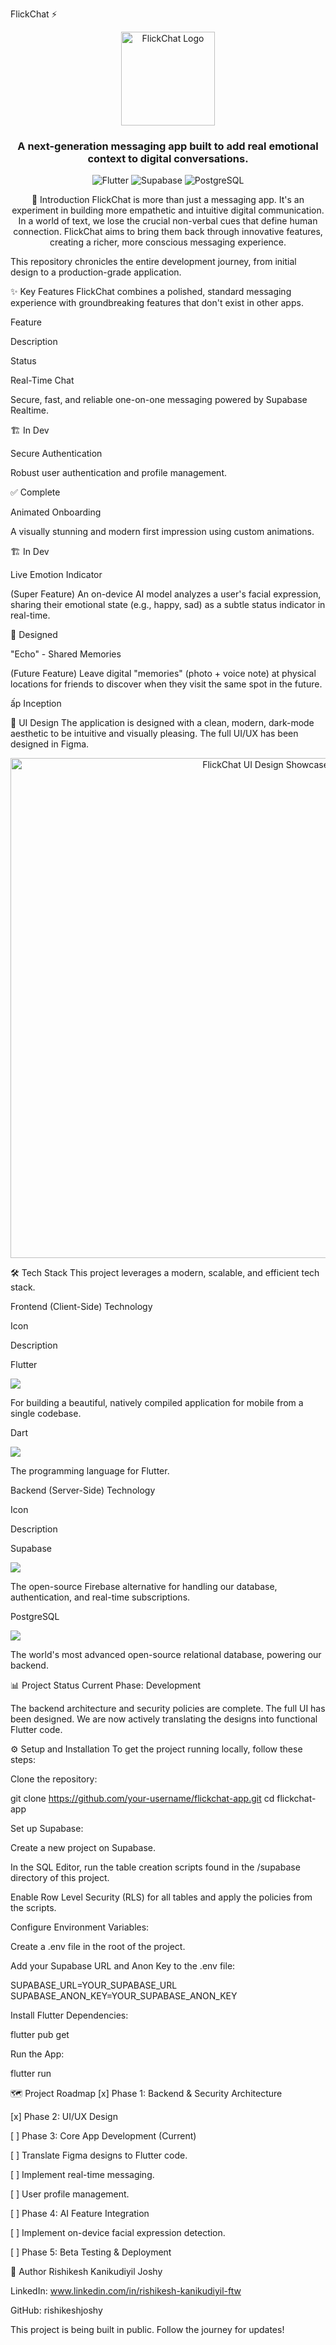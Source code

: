 FlickChat ⚡
<p align="center">
<img src="https://raw.githubusercontent.com/your-username/flickchat-app/main/assets/logo-for-readme.png" alt="FlickChat Logo" width="150"/>
</p>

<h3 align="center">A next-generation messaging app built to add real emotional context to digital conversations.</h3>

<p align="center">
<img alt="Flutter" src="https://img.shields.io/badge/Flutter-02569B?style=for-the-badge&logo=flutter&logoColor=white"/>
<img alt="Supabase" src="https://img.shields.io/badge/Supabase-3ECF8E?style=for-the-badge&logo=supabase&logoColor=white"/>
<img alt="PostgreSQL" src="https://img.shields.io/badge/PostgreSQL-4169E1?style=for-the-badge&logo=postgresql&logoColor=white"/>
</p>

<p align="center">
🚀 Introduction
FlickChat is more than just a messaging app. It's an experiment in building more empathetic and intuitive digital communication. In a world of text, we lose the crucial non-verbal cues that define human connection. FlickChat aims to bring them back through innovative features, creating a richer, more conscious messaging experience.

This repository chronicles the entire development journey, from initial design to a production-grade application.

✨ Key Features
FlickChat combines a polished, standard messaging experience with groundbreaking features that don't exist in other apps.

Feature

Description

Status

Real-Time Chat

Secure, fast, and reliable one-on-one messaging powered by Supabase Realtime.

🏗️ In Dev

Secure Authentication

Robust user authentication and profile management.

✅ Complete

Animated Onboarding

A visually stunning and modern first impression using custom animations.

🏗️ In Dev

Live Emotion Indicator

(Super Feature) An on-device AI model analyzes a user's facial expression, sharing their emotional state (e.g., happy, sad) as a subtle status indicator in real-time.

🎨 Designed

"Echo" - Shared Memories

(Future Feature) Leave digital "memories" (photo + voice note) at physical locations for friends to discover when they visit the same spot in the future.

ấp Inception

🎨 UI Design
The application is designed with a clean, modern, dark-mode aesthetic to be intuitive and visually pleasing. The full UI/UX has been designed in Figma.

<p align="center">
<img src="https://raw.githubusercontent.com/your-username/flickchat-app/main/assets/design-showcase.png" alt="FlickChat UI Design Showcase" width="800"/>
</p>

🛠️ Tech Stack
This project leverages a modern, scalable, and efficient tech stack.

Frontend (Client-Side)
Technology

Icon

Description

Flutter

<img src="https://img.shields.io/badge/-Flutter-02569B?style=flat-square&logo=flutter&logoColor=white" />

For building a beautiful, natively compiled application for mobile from a single codebase.

Dart

<img src="https://img.shields.io/badge/-Dart-0175C2?style=flat-square&logo=dart&logoColor=white" />

The programming language for Flutter.

Backend (Server-Side)
Technology

Icon

Description

Supabase

<img src="https://img.shields.io/badge/-Supabase-3ECF8E?style=flat-square&logo=supabase&logoColor=white" />

The open-source Firebase alternative for handling our database, authentication, and real-time subscriptions.

PostgreSQL

<img src="https://img.shields.io/badge/-PostgreSQL-4169E1?style=flat-square&logo=postgresql&logoColor=white" />

The world's most advanced open-source relational database, powering our backend.

📊 Project Status
Current Phase: Development

The backend architecture and security policies are complete. The full UI has been designed. We are now actively translating the designs into functional Flutter code.

⚙️ Setup and Installation
To get the project running locally, follow these steps:

Clone the repository:

git clone https://github.com/your-username/flickchat-app.git
cd flickchat-app

Set up Supabase:

Create a new project on Supabase.

In the SQL Editor, run the table creation scripts found in the /supabase directory of this project.

Enable Row Level Security (RLS) for all tables and apply the policies from the scripts.

Configure Environment Variables:

Create a .env file in the root of the project.

Add your Supabase URL and Anon Key to the .env file:

SUPABASE_URL=YOUR_SUPABASE_URL
SUPABASE_ANON_KEY=YOUR_SUPABASE_ANON_KEY

Install Flutter Dependencies:

flutter pub get

Run the App:

flutter run
</p>
🗺️ Project Roadmap
[x] Phase 1: Backend & Security Architecture

[x] Phase 2: UI/UX Design

[ ] Phase 3: Core App Development (Current)

[ ] Translate Figma designs to Flutter code.

[ ] Implement real-time messaging.

[ ] User profile management.

[ ] Phase 4: AI Feature Integration

[ ] Implement on-device facial expression detection.

[ ] Phase 5: Beta Testing & Deployment

👤 Author
Rishikesh Kanikudiyil Joshy

LinkedIn: www.linkedin.com/in/rishikesh-kanikudiyil-ftw

GitHub: rishikeshjoshy

This project is being built in public. Follow the journey for updates!
